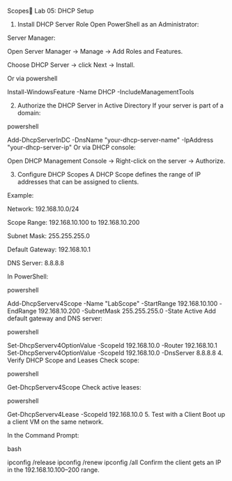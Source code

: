 Scopes🧪 Lab 05: DHCP Setup

1. Install DHCP Server Role
Open PowerShell as an Administrator:

Server Manager:

Open Server Manager → Manage → Add Roles and Features.

Choose DHCP Server → click Next → Install.

Or via powershell

Install-WindowsFeature -Name DHCP -IncludeManagementTools

2. Authorize the DHCP Server in Active Directory
If your server is part of a domain:

powershell

Add-DhcpServerInDC -DnsName "your-dhcp-server-name" -IpAddress "your-dhcp-server-ip"
Or via DHCP console:

Open DHCP Management Console → Right-click on the server → Authorize.

3. Configure DHCP Scopes
A DHCP Scope defines the range of IP addresses that can be assigned to clients.

Example:

Network: 192.168.10.0/24

Scope Range: 192.168.10.100 to 192.168.10.200

Subnet Mask: 255.255.255.0

Default Gateway: 192.168.10.1

DNS Server: 8.8.8.8

In PowerShell:

powershell

Add-DhcpServerv4Scope -Name "LabScope" -StartRange 192.168.10.100 -EndRange 192.168.10.200 -SubnetMask 255.255.255.0 -State Active
Add default gateway and DNS server:

powershell

Set-DhcpServerv4OptionValue -ScopeId 192.168.10.0 -Router 192.168.10.1
Set-DhcpServerv4OptionValue -ScopeId 192.168.10.0 -DnsServer 8.8.8.8
4. Verify DHCP Scope and Leases
Check scope:

powershell
 
Get-DhcpServerv4Scope
Check active leases:

powershell

Get-DhcpServerv4Lease -ScopeId 192.168.10.0
5. Test with a Client
Boot up a client VM on the same network.

In the Command Prompt:

bash

ipconfig /release
ipconfig /renew
ipconfig /all
Confirm the client gets an IP in the 192.168.10.100–200 range.

